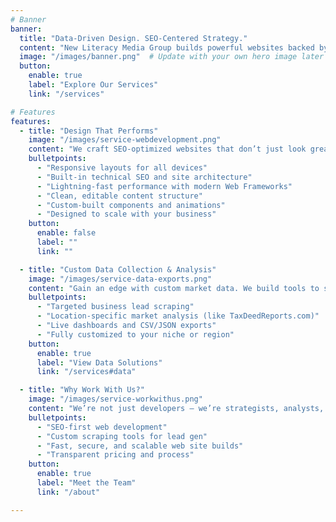 ```yaml
---
# Banner
banner:
  title: "Data-Driven Design. SEO-Centered Strategy."
  content: "New Literacy Media Group builds powerful websites backed by data — combining modern design with custom scraping tools, SEO expertise, and actionable insights to grow your business."
  image: "/images/banner.png"  # Update with your own hero image later
  button:
    enable: true
    label: "Explore Our Services"
    link: "/services"

# Features
features:
  - title: "Design That Performs"
    image: "/images/service-webdevelopment.png"
    content: "We craft SEO-optimized websites that don’t just look great — they attract traffic, generate leads, and convert visitors into customers. Our development workflow blends performance, accessibility, and responsiveness from the ground up."
    bulletpoints:
      - "Responsive layouts for all devices"
      - "Built-in technical SEO and site architecture"
      - "Lightning-fast performance with modern Web Frameworks"
      - "Clean, editable content structure"
      - "Custom-built components and animations"
      - "Designed to scale with your business"
    button:
      enable: false
      label: ""
      link: ""

  - title: "Custom Data Collection & Analysis"
    image: "/images/service-data-exports.png"
    content: "Gain an edge with custom market data. We build tools to scrape, structure, and deliver the insights your business needs — whether you're chasing leads, monitoring trends, or powering your own reports."
    bulletpoints:
      - "Targeted business lead scraping"
      - "Location-specific market analysis (like TaxDeedReports.com)"
      - "Live dashboards and CSV/JSON exports"
      - "Fully customized to your niche or region"
    button:
      enable: true
      label: "View Data Solutions"
      link: "/services#data"

  - title: "Why Work With Us?"
    image: "/images/service-workwithus.png"
    content: "We’re not just developers — we’re strategists, analysts, and designers who understand how to turn web traffic into growth. We specialize in building sites and systems that empower small businesses and solo founders to compete with enterprise tools."
    bulletpoints:
      - "SEO-first web development"
      - "Custom scraping tools for lead gen"
      - "Fast, secure, and scalable web site builds"
      - "Transparent pricing and process"
    button:
      enable: true
      label: "Meet the Team"
      link: "/about"

---
```

